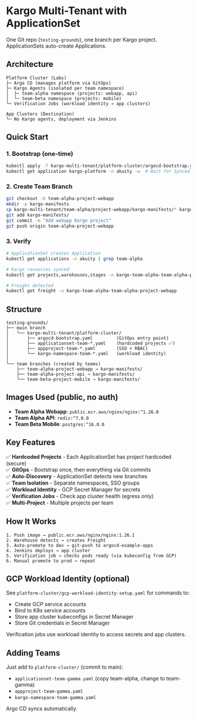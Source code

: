 # Kargo Multi-Tenant with ApplicationSet

One Git repo (`testing-grounds`), one branch per Kargo project. ApplicationSets auto-create Applications.

## Architecture

```
Platform Cluster (Labs)
├─ Argo CD (manages platform via GitOps)
├─ Kargo Agents (isolated per team namespace)
│  ├─ team-alpha namespace (projects: webapp, api)
│  └─ team-beta namespace (projects: mobile)
└─ Verification Jobs (workload identity → app clusters)

App Clusters (Destination)
└─ No Kargo agents, deployment via Jenkins
```

## Quick Start

### 1. Bootstrap (one-time)

```bash
kubectl apply -f kargo-multi-tenant/platform-cluster/argocd-bootstrap.yaml
kubectl get application kargo-platform -n akuity -w  # Wait for Synced
```

### 2. Create Team Branch

```bash
git checkout -b team-alpha-project-webapp
mkdir -p kargo-manifests
cp kargo-multi-tenant/team-alpha/project-webapp/kargo-manifests/* kargo-manifests/
git add kargo-manifests/
git commit -m "Add webapp Kargo project"
git push origin team-alpha-project-webapp
```

### 3. Verify

```bash
# ApplicationSet creates Application
kubectl get applications -n akuity | grep team-alpha

# Kargo resources synced
kubectl get projects,warehouses,stages -n kargo-team-alpha-team-alpha-project-webapp

# Freight detected
kubectl get freight -n kargo-team-alpha-team-alpha-project-webapp
```

## Structure

```
testing-grounds/
├── main branch
│   └── kargo-multi-tenant/platform-cluster/
│       ├── argocd-bootstrap.yaml         (GitOps entry point)
│       ├── applicationset-team-*.yaml    (hardcoded projects ✅)
│       ├── appproject-team-*.yaml        (SSO + RBAC)
│       └── kargo-namespace-team-*.yaml   (workload identity)
│
└── team branches (created by teams)
    ├── team-alpha-project-webapp → kargo-manifests/
    ├── team-alpha-project-api → kargo-manifests/
    └── team-beta-project-mobile → kargo-manifests/
```

## Images Used (public, no auth)

- **Team Alpha Webapp**: `public.ecr.aws/nginx/nginx:^1.26.0`
- **Team Alpha API**: `redis:^7.0.0`
- **Team Beta Mobile**: `postgres:^16.0.0`

## Key Features

✅ **Hardcoded Projects** - Each ApplicationSet has project hardcoded (secure)  
✅ **GitOps** - Bootstrap once, then everything via Git commits  
✅ **Auto-Discovery** - ApplicationSet detects new branches  
✅ **Team Isolation** - Separate namespaces, SSO groups  
✅ **Workload Identity** - GCP Secret Manager for secrets  
✅ **Verification Jobs** - Check app cluster health (egress only)  
✅ **Multi-Project** - Multiple projects per team  

## How It Works

```
1. Push image → public.ecr.aws/nginx/nginx:1.26.1
2. Warehouse detects → creates Freight
3. Auto-promote to dev → git-push to argocd-example-apps
4. Jenkins deploys → app cluster
5. Verification job → checks pods ready (via kubeconfig from GCP)
6. Manual promote to prod → repeat
```

## GCP Workload Identity (optional)

See `platform-cluster/gcp-workload-identity-setup.yaml` for commands to:

- Create GCP service accounts
- Bind to K8s service accounts
- Store app cluster kubeconfigs in Secret Manager
- Store Git credentials in Secret Manager

Verification jobs use workload identity to access secrets and app clusters.

## Adding Teams

Just add to `platform-cluster/` (commit to main):

- `applicationset-team-gamma.yaml` (copy team-alpha, change to team-gamma)
- `appproject-team-gamma.yaml`
- `kargo-namespace-team-gamma.yaml`

Argo CD syncs automatically.

